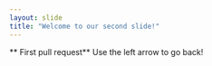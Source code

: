 ```yaml
---
layout: slide
title: "Welcome to our second slide!"
---
```

** First pull request**
Use the left arrow to go back!
